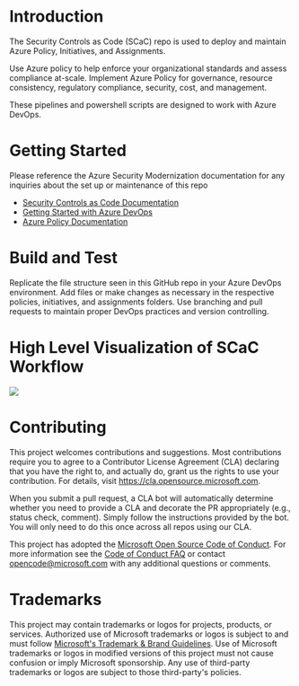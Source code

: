 # Introduction  

The Security Controls as Code (SCaC) repo is used to deploy and maintain Azure Policy, Initiatives, and Assignments.

Use Azure policy to help enforce your organizational standards and assess compliance at-scale. Implement Azure Policy for governance, resource consistency, regulatory compliance, security, cost, and management.

These pipelines and powershell scripts are designed to work with Azure DevOps. 

# Getting Started 

Please reference the Azure Security Modernization documentation for any inquiries about the set up or maintenance of this repo

* [Security Controls as Code Documentation](https://github.com/Azure/manage-azure-policy-pipeline/blob/main/docs/SCaC_Documentation.md)
* [Getting Started with Azure DevOps](https://docs.microsoft.com/en-us/azure/devops/?view=azure-devops)
* [Azure Policy Documentation](https://docs.microsoft.com/en-us/azure/governance/policy/)

# Build and Test 

Replicate the file structure seen in this GitHub repo in your Azure DevOps environment. Add files or make changes as necessary in the respective policies, initiatives, and assignments folders. Use branching and pull requests to maintain proper DevOps practices and version controlling. 


# High Level Visualization of SCaC Workflow

![](https://github.com/Azure/manage-azure-policy-pipeline/blob/nicko/docs/images/Azure%20Security%20Controls%20Process.png)

# Contributing

This project welcomes contributions and suggestions.  Most contributions require you to agree to a
Contributor License Agreement (CLA) declaring that you have the right to, and actually do, grant us
the rights to use your contribution. For details, visit https://cla.opensource.microsoft.com.

When you submit a pull request, a CLA bot will automatically determine whether you need to provide
a CLA and decorate the PR appropriately (e.g., status check, comment). Simply follow the instructions
provided by the bot. You will only need to do this once across all repos using our CLA.

This project has adopted the [Microsoft Open Source Code of Conduct](https://opensource.microsoft.com/codeofconduct/).
For more information see the [Code of Conduct FAQ](https://opensource.microsoft.com/codeofconduct/faq/) or
contact [opencode@microsoft.com](mailto:opencode@microsoft.com) with any additional questions or comments.

# Trademarks

This project may contain trademarks or logos for projects, products, or services. Authorized use of Microsoft 
trademarks or logos is subject to and must follow 
[Microsoft's Trademark & Brand Guidelines](https://www.microsoft.com/en-us/legal/intellectualproperty/trademarks/usage/general).
Use of Microsoft trademarks or logos in modified versions of this project must not cause confusion or imply Microsoft sponsorship.
Any use of third-party trademarks or logos are subject to those third-party's policies.


